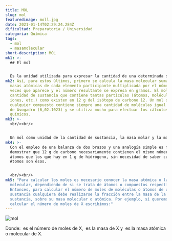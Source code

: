 ```yaml
---
title: MOL
slug: mol
featuredimage: moll.jpg
date: 2021-01-14T02:29:24.284Z
dificultad: Preparatoria / Universidad
categoria: Química
tags:
  - mol
  - masamolecular
short-description: MOL
mk1: >-
  ## El mol


  Es la unidad utilizada para expresar la cantidad de una determinada sustancia en el Sistema Internacional de unidades (SI), el resultado de expresar la masa atómica de un elemento o la masa molecular de un compuesto en gramos.
mk2: Así, para estos últimos, primero se calcula la masa molecular sumando las
  masas atómicas de cada elemento participante multiplicada por el número de
  veces que aparece y el número resultante se expresa en gramos. El mol es la
  cantidad de sustancia que contiene tantas partículas (átomos, moléculas,
  iones, etc.) como existen en 12 g del isótopo de carbono 12. Un mol de
  cualquier compuesto contiene siempre una cantidad de moléculas igual al número
  de Avogadro (6,02.1023) y se utiliza mucho para efectuar los cálculos
  químicos.
mk3: >-
  <br/><br/>


  Un mol como unidad de la cantidad de sustancia, la masa molar y la masa atómica, así como la relación que guardan con el número de Avogadro son, en general, conceptos que a los estudiantes les resultan difíciles de asimilar
mk4: >-
  Con el empleo de una balanza de dos brazos y una analogía simple es fácil de
  demostrar que 12 g de carbono necesariamente contienen el mismo número de
  átomos que los que hay en 1 g de hidrógeno, sin necesidad de saber cuántos
  Átomos son ésos.


  <br/><br/>
mk5: "Para calcular los moles es necesario conocer la masa atómica o la
  molecular, dependiendo de si se trata de átomos o compuestos respectivamente.
  Entonces, para calcular el número de moles de moléculas o átomos de una
  sustancia cualquiera debe realizarse la fracción entre la masa de la
  sustancia, sobre su masa molecular o atómica. Por ejemplo, si queremos
  calcular el número de moles de X escribimos:"
---
```



![mol](/assets/molp.jpg "mol")

Donde:  es el número de moles de X,  es la masa de X y  es la masa atómica o molecular de X.